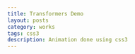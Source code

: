 ```yaml
---
title: Transformers Demo
layout: posts
category: works
tags: css3
description: Animation done using css3
---
```

<p>
	<p data-height="400" data-theme-id="0" data-slug-hash="BfLEh" data-user="uttamg911" data-default-tab="result" class='codepen'></p>
	<script async src="http://codepen.io/assets/embed/ei.js"></script>
</p>